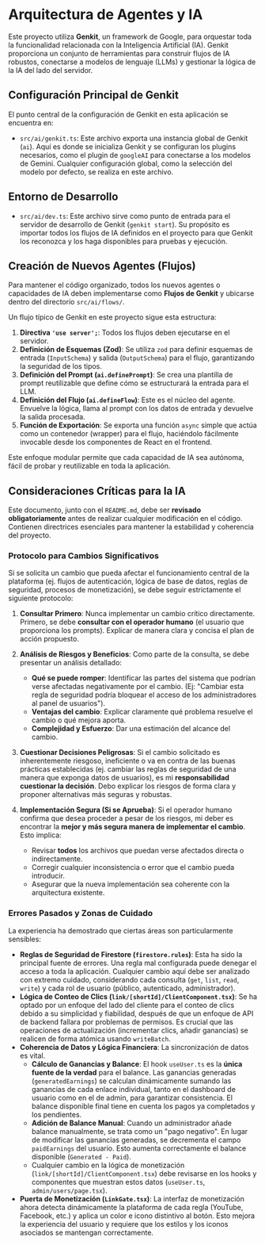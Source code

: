 # Arquitectura de Agentes y IA

Este proyecto utiliza **Genkit**, un framework de Google, para orquestar toda la funcionalidad relacionada con la Inteligencia Artificial (IA). Genkit proporciona un conjunto de herramientas para construir flujos de IA robustos, conectarse a modelos de lenguaje (LLMs) y gestionar la lógica de la IA del lado del servidor.

## Configuración Principal de Genkit

El punto central de la configuración de Genkit en esta aplicación se encuentra en:

-   `src/ai/genkit.ts`: Este archivo exporta una instancia global de Genkit (`ai`). Aquí es donde se inicializa Genkit y se configuran los plugins necesarios, como el plugin de `googleAI` para conectarse a los modelos de Gemini. Cualquier configuración global, como la selección del modelo por defecto, se realiza en este archivo.

## Entorno de Desarrollo

-   `src/ai/dev.ts`: Este archivo sirve como punto de entrada para el servidor de desarrollo de Genkit (`genkit start`). Su propósito es importar todos los flujos de IA definidos en el proyecto para que Genkit los reconozca y los haga disponibles para pruebas y ejecución.

## Creación de Nuevos Agentes (Flujos)

Para mantener el código organizado, todos los nuevos agentes o capacidades de IA deben implementarse como **Flujos de Genkit** y ubicarse dentro del directorio `src/ai/flows/`.

Un flujo típico de Genkit en este proyecto sigue esta estructura:

1.  **Directiva `'use server';`**: Todos los flujos deben ejecutarse en el servidor.
2.  **Definición de Esquemas (Zod)**: Se utiliza `zod` para definir esquemas de entrada (`InputSchema`) y salida (`OutputSchema`) para el flujo, garantizando la seguridad de los tipos.
3.  **Definición del Prompt (`ai.definePrompt`)**: Se crea una plantilla de prompt reutilizable que define cómo se estructurará la entrada para el LLM.
4.  **Definición del Flujo (`ai.defineFlow`)**: Este es el núcleo del agente. Envuelve la lógica, llama al prompt con los datos de entrada y devuelve la salida procesada.
5.  **Función de Exportación**: Se exporta una función `async` simple que actúa como un contenedor (wrapper) para el flujo, haciéndolo fácilmente invocable desde los componentes de React en el frontend.

Este enfoque modular permite que cada capacidad de IA sea autónoma, fácil de probar y reutilizable en toda la aplicación.

## Consideraciones Críticas para la IA

Este documento, junto con el `README.md`, debe ser **revisado obligatoriamente** antes de realizar cualquier modificación en el código. Contienen directrices esenciales para mantener la estabilidad y coherencia del proyecto.

### Protocolo para Cambios Significativos

Si se solicita un cambio que pueda afectar el funcionamiento central de la plataforma (ej. flujos de autenticación, lógica de base de datos, reglas de seguridad, procesos de monetización), se debe seguir estrictamente el siguiente protocolo:

1.  **Consultar Primero**: Nunca implementar un cambio crítico directamente. Primero, se debe **consultar con el operador humano** (el usuario que proporciona los prompts). Explicar de manera clara y concisa el plan de acción propuesto.

2.  **Análisis de Riesgos y Beneficios**: Como parte de la consulta, se debe presentar un análisis detallado:
    *   **Qué se puede romper**: Identificar las partes del sistema que podrían verse afectadas negativamente por el cambio. (Ej: "Cambiar esta regla de seguridad podría bloquear el acceso de los administradores al panel de usuarios").
    *   **Ventajas del cambio**: Explicar claramente qué problema resuelve el cambio o qué mejora aporta.
    *   **Complejidad y Esfuerzo**: Dar una estimación del alcance del cambio.

3.  **Cuestionar Decisiones Peligrosas**: Si el cambio solicitado es inherentemente riesgoso, ineficiente o va en contra de las buenas prácticas establecidas (ej. cambiar las reglas de seguridad de una manera que exponga datos de usuarios), es mi **responsabilidad cuestionar la decisión**. Debo explicar los riesgos de forma clara y proponer alternativas más seguras y robustas.

4.  **Implementación Segura (Si se Aprueba)**: Si el operador humano confirma que desea proceder a pesar de los riesgos, mi deber es encontrar la **mejor y más segura manera de implementar el cambio**. Esto implica:
    *   Revisar **todos** los archivos que puedan verse afectados directa o indirectamente.
    *   Corregir cualquier inconsistencia o error que el cambio pueda introducir.
    *   Asegurar que la nueva implementación sea coherente con la arquitectura existente.

### Errores Pasados y Zonas de Cuidado

La experiencia ha demostrado que ciertas áreas son particularmente sensibles:

*   **Reglas de Seguridad de Firestore (`firestore.rules`)**: Esta ha sido la principal fuente de errores. Una regla mal configurada puede denegar el acceso a toda la aplicación. Cualquier cambio aquí debe ser analizado con extremo cuidado, considerando cada consulta (`get`, `list`, `read`, `write`) y cada rol de usuario (público, autenticado, administrador).
*   **Lógica de Conteo de Clics (`link/[shortId]/ClientComponent.tsx`)**: Se ha optado por un enfoque del lado del cliente para el conteo de clics debido a su simplicidad y fiabilidad, después de que un enfoque de API de backend fallara por problemas de permisos. Es crucial que las operaciones de actualización (incrementar clics, añadir ganancias) se realicen de forma atómica usando `writeBatch`.
*   **Coherencia de Datos y Lógica Financiera**: La sincronización de datos es vital.
    *   **Cálculo de Ganancias y Balance**: El hook `useUser.ts` es la **única fuente de la verdad** para el balance. Las ganancias generadas (`generatedEarnings`) se calculan dinámicamente sumando las ganancias de cada enlace individual, tanto en el dashboard de usuario como en el de admin, para garantizar consistencia. El balance disponible final tiene en cuenta los pagos ya completados y los pendientes.
    *   **Adición de Balance Manual**: Cuando un administrador añade balance manualmente, se trata como un "pago negativo". En lugar de modificar las ganancias generadas, se decrementa el campo `paidEarnings` del usuario. Esto aumenta correctamente el balance disponible (`Generated - Paid`).
    *   Cualquier cambio en la lógica de monetización (`link/[shortId]/ClientComponent.tsx`) debe revisarse en los hooks y componentes que muestran estos datos (`useUser.ts`, `admin/users/page.tsx`).
*   **Puerta de Monetización (`LinkGate.tsx`)**: La interfaz de monetización ahora detecta dinámicamente la plataforma de cada regla (YouTube, Facebook, etc.) y aplica un color e icono distintivo al botón. Esto mejora la experiencia del usuario y requiere que los estilos y los iconos asociados se mantengan correctamente.
